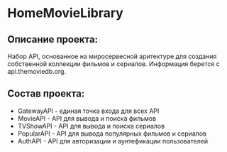 # HomeMovieLibrary

## Описание проекта:
Набор API, основанное на миросервесной аритектуре для создания собственной коллекции фильмов и сериалов. Информация берется с api.themoviedb.org.

## Состав проекта:
* GatewayAPI - единая точка входа для всех API
* MovieAPI - API для вывода и поиска фильмов
* TVShowAPI - API для вывода и поиска сериалов
* PopularAPI - API для вывода популярных фильмов и сериалов
* AuthAPI - API для авторизации и аунтефикации пользователей
